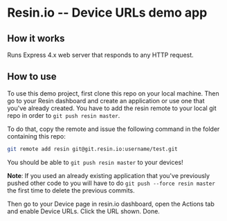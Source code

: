 # Resin.io -- Device URLs demo app

## How it works

Runs Express 4.x web server that responds to any HTTP request.

## How to use

To use this demo project, first clone this repo on your local machine. Then go to your
Resin dashboard and create an application or use one that you've already created. You
have to add the resin remote to your local git repo in order to `git push resin master`.

To do that, copy the remote and issue the following command in the folder containing this
repo:

```bash
git remote add resin git@git.resin.io:username/test.git
```

You should be able to `git push resin master` to your devices!

**Note**: If you used an already existing application that you've previously pushed other code
to you will have to do `git push --force resin master` the first time to delete the previous
commits.

Then go to your Device page in resin.io dashboard, open the Actions tab and enable Device URLs. Click the URL shown. Done.
